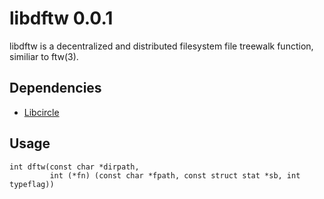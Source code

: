 libdftw 0.0.1
===============
libdftw is a decentralized and distributed filesystem file treewalk function, similiar to ftw(3).

Dependencies
------------
* [Libcircle](http://github.com/hpc/libdftw)

Usage
-----

```
int dftw(const char *dirpath,
         int (*fn) (const char *fpath, const struct stat *sb, int typeflag))
```
